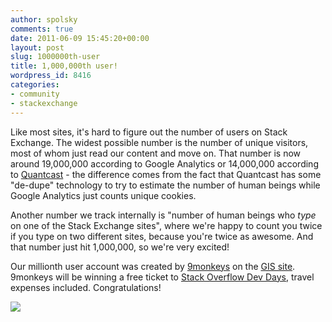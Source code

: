 ```yaml
---
author: spolsky
comments: true
date: 2011-06-09 15:45:20+00:00
layout: post
slug: 1000000th-user
title: 1,000,000th user!
wordpress_id: 8416
categories:
- community
- stackexchange
---
```


Like most sites, it's hard to figure out the number of users on Stack Exchange. The widest possible number is the number of unique visitors, most of whom just read our content and move on. That number is now around 19,000,000 according to Google Analytics or 14,000,000 according to [Quantcast](http://www.quantcast.com/p-c1rF4kxgLUzNc#) - the difference comes from the fact that Quantcast has some "de-dupe" technology to try to estimate the number of human beings while Google Analytics just counts unique cookies.

Another number we track internally is "number of human beings who _type_ on one of the Stack Exchange sites", where we're happy to count you twice if you type on two different sites, because you're twice as awesome. And that number just hit 1,000,000, so we're very excited!

Our millionth user account was created by [9monkeys](http://stackexchange.com/users/48d53062-1f52-4b00-b288-fac97414df53?tab=top) on the [GIS site](http://gis.stackexchange.com). 9monkeys will be winning a free ticket to [Stack Overflow Dev Days](http://devdays.stackoverflow.com/), travel expenses included. Congratulations!

[![](http://blog.stackoverflow.com/wp-content/uploads/1000000users.png)](http://stackexchange.com/sites)

